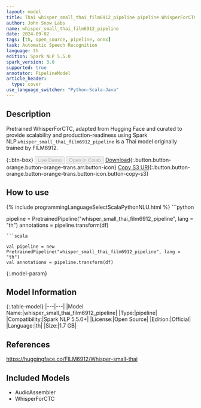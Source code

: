 ```yaml
---
layout: model
title: Thai whisper_small_thai_film6912_pipeline pipeline WhisperForCTC from FILM6912
author: John Snow Labs
name: whisper_small_thai_film6912_pipeline
date: 2024-09-02
tags: [th, open_source, pipeline, onnx]
task: Automatic Speech Recognition
language: th
edition: Spark NLP 5.5.0
spark_version: 3.0
supported: true
annotator: PipelineModel
article_header:
  type: cover
use_language_switcher: "Python-Scala-Java"
---
```


## Description

Pretrained WhisperForCTC, adapted from Hugging Face and curated to provide scalability and production-readiness using Spark NLP.`whisper_small_thai_film6912_pipeline` is a Thai model originally trained by FILM6912.

{:.btn-box}
<button class="button button-orange" disabled>Live Demo</button>
<button class="button button-orange" disabled>Open in Colab</button>
[Download](https://s3.amazonaws.com/auxdata.johnsnowlabs.com/public/models/whisper_small_thai_film6912_pipeline_th_5.5.0_3.0_1725289850134.zip){:.button.button-orange.button-orange-trans.arr.button-icon}
[Copy S3 URI](s3://auxdata.johnsnowlabs.com/public/models/whisper_small_thai_film6912_pipeline_th_5.5.0_3.0_1725289850134.zip){:.button.button-orange.button-orange-trans.button-icon.button-copy-s3}

## How to use



<div class="tabs-box" markdown="1">
{% include programmingLanguageSelectScalaPythonNLU.html %}
```python

pipeline = PretrainedPipeline("whisper_small_thai_film6912_pipeline", lang = "th")
annotations =  pipeline.transform(df)   

```
```scala

val pipeline = new PretrainedPipeline("whisper_small_thai_film6912_pipeline", lang = "th")
val annotations = pipeline.transform(df)

```
</div>

{:.model-param}
## Model Information

{:.table-model}
|---|---|
|Model Name:|whisper_small_thai_film6912_pipeline|
|Type:|pipeline|
|Compatibility:|Spark NLP 5.5.0+|
|License:|Open Source|
|Edition:|Official|
|Language:|th|
|Size:|1.7 GB|

## References

https://huggingface.co/FILM6912/Whisper-small-thai

## Included Models

- AudioAssembler
- WhisperForCTC